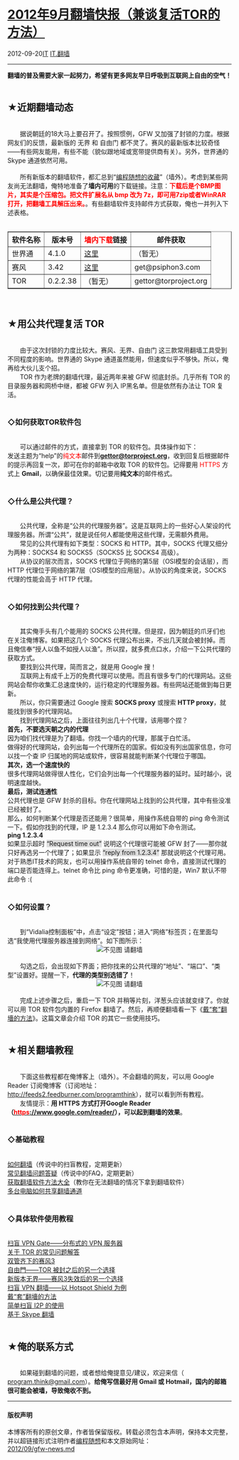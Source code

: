 <!DOCTYPE html>
<html xmlns="http://www.w3.org/1999/xhtml" xml:lang="zh-CN">
<head>
<meta http-equiv="Content-Type" content="text/html; charset=utf-8" />
<meta name="generator" content="Python script by program.think@gmail.com" />
<meta name="provider" content="program-think.blogspot.com" />
<link type="text/css" rel="stylesheet" href="../../css/program-think.css" />
<title>2012年9月翻墙快报（兼谈复活TOR的方法） - 编程随想的博客</title>
</head>
<body>
<div id="main" style="width:100%;">
<h1><a href="../../index.md" title="回到首页">2012年9月翻墙快报（兼谈复活TOR的方法）</a></h1>
<div class="post-info"><span class="date-header">2012-09-20</span><a href="../../tags/IT.md" class="tag">IT</a> <a href="../../tags/IT.E7BFBBE5A299.md" class="tag">IT.翻墙</a> </div>
<hr>
<div class="post">
<b>翻墙的普及需要大家一起努力，希望有更多网友早日呼吸到互联网上自由的空气！</b><br /><br /><h2>★近期翻墙动态</h2><br />&#12288;&#12288;据说朝廷的18大马上要召开了。按照惯例，GFW 又加强了封锁的力度。根据网友们的反馈，最新版的 无界 和 自由门 都不灵了。赛风的最新版本比较奇怪——有些网友能用，有些不能（貌似跟地域或宽带提供商有关）。另外，世界通的 Skype 通道依然可用。<br /><br />&#12288;&#12288;所有新版本的翻墙软件，都汇总到“<a target="_blank" href="https://code.google.com/p/program-think/wiki/Software">编程随想的收藏</a>”（墙外）。考虑到某些网友尚无法翻墙，俺特地准备了<b>墙内可用</b>的下载链接。注意：<font color="red"><b>下载后是个BMP图片，其实是个压缩包。把文件扩展名从 bmp 改为 7z，即可用7zip或者WinRAR打开，把翻墙工具解压出来。</b></font>。有些翻墙软件支持邮件方式获取，俺也一并列入下述表格。<a name='more'></a><!--program-think--><br /><br /><table border="1" cellspacing="0"><tr><th>软件名称</th><th>版本号</th><th><font color="red">墙内下载</font>链接</th><th>邮件获取</th></tr><tr><td>世界通</td><td>4.1.0</td><td><a href="http://img610.ph.126.net/jimNYb8Ngf6SHxl1RIHlsA==/1949777163676558355.bmp" rel="nofollow">这里</a></td><td>（暂无）</td></tr><tr><td>赛风</td><td>3.42</td><td><a href="http://blob-s-docs.googlegroups.com/docs/OgAAAC2lwM6EJ9y1bqDORxV3N8VWb0JtWsDszPFUtzHiHnLD6vLl6VhRmdBSPuWJ4OBU_tw1UhR-qKrqSvfq0Y04y3kA15jOjCDaWrziHp-7Gll2v1NsBmnK5Fs8" rel="nofollow">这里</a></td><td>get@psiphon3.com</td></tr><tr><td>TOR</td><td>0.2.2.38</td><td>（暂无）</td><td>gettor@torproject.org</td></tr></table><br /><h2>★用公共代理复活 TOR</h2><br />&#12288;&#12288;由于这次封锁的力度比较大。赛风、无界、自由门 这三款常用翻墙工具受到不同程度的影响。世界通的 Skype 通道虽然能用，但速度似乎不够快。所以，俺再给大伙儿支个招。<br />&#12288;&#12288;TOR 作为老牌的翻墙代理，最近两年来被 GFW 彻底封杀。几乎所有 TOR 的目录服务器和网桥中继，都被 GFW 列入 IP黑名单。但是依然有办法让 TOR 复活。<br /><br /><h3>◇如何获取TOR软件包</h3><br />&#12288;&#12288;可以通过邮件的方式，直接拿到 TOR 的软件包。具体操作如下：<br />发送主题为“help”的<span style="color:red;">纯文本</span>邮件到<b><a href="mailto:gettor@torproject.org" target="_blank">gettor@torproject.org</a></b>，收到回复后根据邮件的提示再回复一次，即可在你的邮箱中收取 TOR 的软件包。记得要用 <span style="color:red;">HTTPS</span> 方式上 <b>Gmail</b>，以确保最佳效果。切记要用<b>纯文本</b>的邮件格式。<br /><br /><h3>◇什么是公共代理？</h3><br />&#12288;&#12288;公共代理，全称是“公共的代理服务器”。这是互联网上的一些好心人架设的代理服务器。所谓“公共”，就是说任何人都能使用这些代理，无需额外费用。<br />&#12288;&#12288;常见的公共代理有如下类型：SOCKS 和 HTTP。其中，SOCKS 代理又细分为两种：SOCKS4 和 SOCKS5（SOCKS5 比 SOCKS4 高级）。<br />&#12288;&#12288;从协议的层次而言，SOCKS 代理位于网络的第5层（OSI模型的会话层），而 HTTP 代理位于网络的第7层（OSI模型的应用层）。从协议的角度来说，SOCKS 代理的性能会高于 HTTP 代理。<br /><br /><h3>◇如何找到公共代理？</h3><br />&#12288;&#12288;其实俺手头有几个能用的 SOCKS 公共代理。但是捏，因为朝廷的爪牙们也在关注俺博客。如果把这几个 SOCKS 代理公布出来，不出几天就会被封掉。而且俺信奉“授人以鱼不如授人以渔”。所以捏，就多费点口水，介绍一下公共代理的获取方式。<br />&#12288;&#12288;要找到公共代理，简而言之，就是用 Google 搜！<br />&#12288;&#12288;互联网上有成千上万的免费代理可以使用。而且有很多专门的代理网站。这些网站会帮你收集汇总速度快的，运行稳定的代理服务器。有些网站还能做到每日更新。<br />&#12288;&#12288;所以，你只需要通过 Google 搜索 <b>SOCKS proxy</b> 或搜索 <b>HTTP proxy</b>，就能找到很多的代理网站。<br />&#12288;&#12288;找到代理网站之后，上面往往列出几十个代理，该用哪个捏？<br /><b>首先，不要选天朝之内的代理</b><br />因为咱们找代理是为了翻墙。你找一个墙内的代理，那属于白忙活。<br />做得好的代理网站，会列出每一个代理所在的国家。假如没有列出国家信息，你可以找一个查 IP 归属地的网站或软件，很容易就能判断某个代理位于哪国。<br /><b>其次，选一个速度快的</b><br />很多代理网站做得很人性化，它们会列出每一个代理服务器的延时。延时越小，说明速度越快。<br /><b>最后，测试连通性</b><br />公共代理也是 GFW 封杀的目标。你在代理网站上找到的公共代理，其中有些没准已经被封了。<br />那么，如何判断某个代理是否还能用？很简单，用操作系统自带的 ping 命令测试一下。假如你找到的代理，IP 是 1.2.3.4 那么你可以用如下命令测试。<br /><b>ping 1.2.3.4</b><br />如果显示超时 <q style="background-color:#DDD;">Request time out</q> 说明这个代理很可能被 GFW 封了——那你就只好再选另一个代理了；如果显示 <q style="background-color:#DDD;">reply from 1.2.3.4</q> 那就说明这个代理可用。<br />对于熟悉IT技术的网友，也可以用操作系统自带的 telnet 命令，直接测试代理的端口是否能连得上。telnet 命令比 ping 命令更准确，可惜的是，Win7 默认不带此命令 :(<br /><br /><h3>◇如何设置？</h3><br />&#12288;&#12288;到“Vidalia控制面板”中，点击“设定”按钮；进入“网络”标签页；在里面勾选“我使用代理服务器连接到网络”。如下图所示：<br /><center><img src="../../images/2012/09/OgAAAJXZjpiZcVV2g1K5ZbkiWyIuo-uOSHKBtBVcrHfncc3C46Wm-rQqFT546o-rIYyqsZQYVan4uErYjvdDKZQj1voA15jOjB5k2G51GQXvYiBMVzB_MR-hp8OP" alt="不见图 请翻墙" /></center><br />&#12288;&#12288;勾选之后，会出现如下界面；把你找来的公共代理的“地址”、“端口”、“类型”设置好。提醒一下，<b>代理的类型别选错了</b>！<br /><center><img src="../../images/2012/09/OgAAACYCWkjNAvBHNSGe5MY5DtCQF5SeZ9NJGJbFMA2Y0-KaGLYjGSQdmR1IKRMzhIpvPKZPReTQThxtRg4akDaoLu8A15jOjGTKDfCgHj3eKX7hDSspEwVRnHmr" alt="不见图 请翻墙" /></center><br />&#12288;&#12288;完成上述步骤之后，重启一下 TOR 并稍等片刻，洋葱头应该就变绿了。你就可以用 TOR 软件包内置的 Firefox 翻墙了。然后，再顺便翻墙看一下《<a href="../../2009/09/break-through-gfw-with-tor.md">戴“套”翻墻的方法</a>》。这篇文章会介绍 TOR 的其它一些使用技巧。<br /><br /><h2>★相关翻墙教程</h2><br />&#12288;&#12288;下面这些教程都在俺博客上（墙外）。不会翻墙的网友，可以用 Google Reader 订阅俺博客（订阅地址：<a href="http://feeds2.feedburner.com/programthink" target="_blank">http://feeds2.feedburner.com/programthink</a>），就可以看到所有教程。<br />&#12288;&#12288;友情提示：<b>用 HTTPS 方式打开Google Reader（<a href="https://www.google.com/reader/" target="_blank" rel="nofollow"><font color="red">https</font>://www.google.com/reader/</a>），可以起到翻墙的效果</b>。<br /><br /><h3>◇基础教程</h3><br /><a href="../../2009/05/how-to-break-through-gfw.md">如何翻墙</a>（传说中的扫盲教程，定期更新）<br /><a href="../../2011/09/gfw-faq.md">常见翻墙问题答疑</a>（传说中的FAQ，定期更新）<br /><a href="../../2011/03/how-to-get-gfw-tools.md">获取翻墙软件方法大全</a>（教你在无法翻墙的情况下拿到翻墙软件）<br /><a href="../../2013/01/cross-host-use-gfw-tool.md">多台电脑如何共享翻墙通道</a><br /><br /><h3>◇具体软件使用教程</h3><br /><a href="../../2013/04/gfw-vpngate.md">扫盲 VPN Gate——分布式的 VPN 服务器</a><br /><a href="../../2013/11/tor-faq.md">关于 TOR 的常见问题解答</a><br /><a href="../../2011/10/gfw-psiphon.md">双管齐下的赛风3</a><br /><a href="../../2010/03/choose-free-gate.md">自由門——TOR 被封之后的另一个选择</a><br /><a href="../../2011/12/gfw-wujie.md">新版本无界——赛风3失效后的另一个选择</a><br /><a href="../../2011/09/gfw-vpn-hotspot-shield.md">扫盲 VPN 翻墙——以 Hotspot Shield 为例</a><br /><a href="../../2009/09/break-through-gfw-with-tor.md">戴“套”翻墻的方法</a><br /><a href="../../2012/06/gfw-i2p.md">简单扫盲 I2P 的使用</a><br /><a href="../../2011/05/through-gfw-with-skype.md">基于 Skype 翻墙</a><br /><br /><h2>★俺的联系方式</h2><br />&#12288;&#12288;如果碰到翻墙的问题，或者想给俺提意见/建议，欢迎来信（ <u>program.think@gmail.com</u>）。<b>给俺写信最好用 Gmail 或 Hotmail，国内的邮箱很可能会被墙，导致俺收不到。</b><div class="blogger-post-footer">
</div>
<hr>
<div class="copyright">
<h4>版权声明</h4>
本博客所有的原创文章，作者皆保留版权。转载必须包含本声明，保持本文完整，并以超链接形式注明作者<a href="mailto:program.think@gmail.com">编程随想</a>和本文原始网址：<br>
<a href="2012/09/gfw-news.md">2012/09/gfw-news.md</a>
</div>
</div>
</body>
</html>
